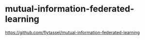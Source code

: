 # mutual-information-federated-learning
https://github.com/flytassel/mutual-information-federated-learning